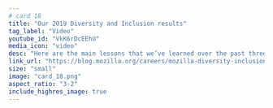 ```yaml
---
# card 18
title: "Our 2019 Diversity and Inclusion results"
tag_label: "Video"
youtube_id: "VkK6rDcEEhU"
media_icon: "video"
desc: "Here are the main lessons that we’ve learned over the past three years."
link_url: "https://blog.mozilla.org/careers/mozilla-diversity-inclusion-2019-results/?utm_source=www.mozilla.org&utm_medium=referral&utm_campaign=homepage&utm_content=card"
size: "small"
image: "card_18.png"
aspect_ratio: "3-2"
include_highres_image: true
---
```

